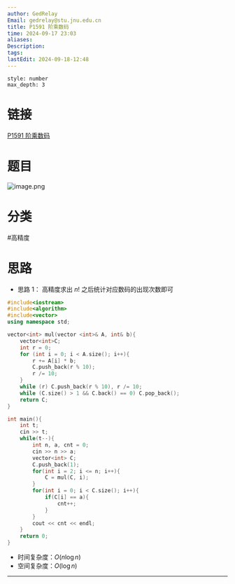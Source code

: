 ```yaml
---
author: GedRelay
Email: gedrelay@stu.jnu.edu.cn
title: P1591 阶乘数码
time: 2024-09-17 23:03
aliases: 
Description: 
tags: 
lastEdit: 2024-09-18-12:48
---
```


```toc
style: number
max_depth: 3
```

# 链接
[P1591 阶乘数码](https://www.luogu.com.cn/problem/P1591) 

# 题目
![image.png](https://ged-pic-bed.oss-cn-guangzhou.aliyuncs.com/img/202409172304047.png)


# 分类
#高精度 

# 思路
- 思路 1：
高精度求出 ${n! }$ 之后统计对应数码的出现次数即可


```cpp
#include<iostream>
#include<algorithm>
#include<vector>
using namespace std;

vector<int> mul(vector <int>& A, int& b){
	vector<int>C;
	int r = 0;
	for (int i = 0; i < A.size(); i++){
		r += A[i] * b;
		C.push_back(r % 10);
		r /= 10;
	}
	while (r) C.push_back(r % 10), r /= 10;
	while (C.size() > 1 && C.back() == 0) C.pop_back();
	return C;
}

int main(){
    int t;
    cin >> t;
    while(t--){
        int n, a, cnt = 0;
        cin >> n >> a;
        vector<int> C;
        C.push_back(1);
        for(int i = 2; i <= n; i++){
            C = mul(C, i);
        }
        for(int i = 0; i < C.size(); i++){
            if(C[i] == a){
                cnt++;
            }
        }
        cout << cnt << endl;
    }
    return 0;
}
```


- 时间复杂度：${O\left( n\log n \right)  }$ 
- 空间复杂度：${O\left( \log n \right)  }$ 


---

